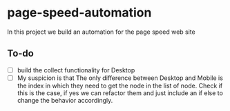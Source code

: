# page-speed-automation

In this project we build an automation for the page speed web site

## To-do

- [ ] build the collect functionality for Desktop
- [ ] My suspicion is that The only difference between Desktop and Mobile is
the index in which they need to get the node in the list of node.
Check if this is the case, if yes we can refactor them and just include an
if else to change the behavior accordingly.
